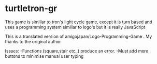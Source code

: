 # turtletron-gr
This game is simillar to tron's light cycle game, except it is turn based and uses a programming system simillar to logo's but it is really JavaScript

This is a translated version of amigojapan/Logo-Programming-Game .
My thanks to the original author

Issues:
-Functions (square,stair etc..) produce an error.
-Must add more buttons to minimise manual user typing
